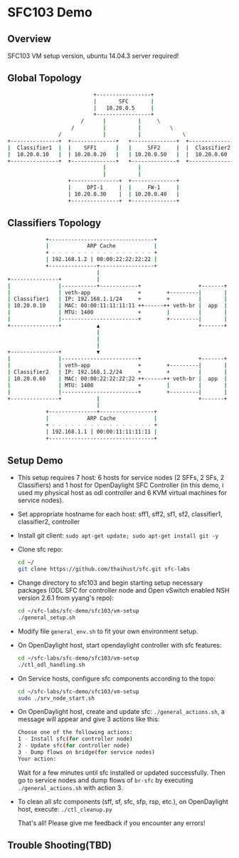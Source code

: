 SFC103 Demo
===========

Overview
--------

SFC103 VM setup version, ubuntu 14.04.3 server required! 

Global Topology
---------------
```sh
                           +-----------------+
                           |       SFC       |
                           |   10.20.0.5     |
                           +-----------------+
                       /      |          |     \
                    /         |          |         \
                /             |          |             \
+---------------+  +--------------+   +--------------+  +---------------+
|  Classifier1  |  |    SFF1      |   |     SFF2     |  |  Classifier2  |
|  10.20.0.10   |  | 10.20.0.20   |   | 10.20.0.50   |  |  10.20.0.60   |
+---------------+  +--------------+   +--------------+  +---------------+
                              |          |
                              |          |
                   +---------------+  +--------------+
                   |     DPI-1     |  |     FW-1     |
                   | 10.20.0.30    |  | 10.20.0.40   |
                   +---------------+  +--------------+
```

Classifiers Topology
--------------------
```sh
            +---------------------------------+
            |            ARP Cache            |
            + - - - - - - - - - - - - - - - - +
            | 192.168.1.2 | 00:00:22:22:22:22 |
            +---------------+-----------------+
                            |
+---------------+           |
|               |-----------+------------+                  +-------+
|               | veth-app               +        +---------|       |
| Classifier1   | IP: 192.168.1.1/24     +        +         |       |
| 10.20.0.10    | MAC: 00:00:11:11:11:11 ++------++ veth-br |  app  |
|               | MTU: 1400              +        |         |       |
|               |------------------------+        +---------|       |
+---------------+           ▲                               +-------+
                            |
                            |
                            |
+---------------+           ▼
|               |------------------------+                  +-------+
|               | veth-app               +        +---------|       |
| Classifier2   | IP: 192.168.1.2/24     +        +         |       |
| 10.20.0.60    | MAC: 00:00:22:22:22:22 ++------++ veth-br |  app  |
|               | MTU: 1400              +        |         |       |
|               |------------------------+        +---------|       |
+---------------+           |                               +-------+
                            |
            +---------------+-----------------+
            |            ARP Cache            |
            + - - - - - - - - - - - - - - - - +
            | 192.168.1.1 | 00:00:11:11:11:11 |
            +---------------------------------+
```
Setup Demo
----------
- This setup requires 7 host: 6 hosts for service nodes (2 SFFs, 2 SFs, 2 Classifiers) and 1 host for OpenDaylight SFC Controller (in this demo, i used my physical host as odl controller and 6 KVM virtual machines for service nodes).
- Set appropriate hostname for each host: sff1, sff2, sf1, sf2, classifier1, classifier2, controller
- Install git client: `sudo apt-get update; sudo apt-get install git -y`
- Clone sfc repo: 

  ```sh
  cd ~/
  git clone https://github.com/thaihust/sfc.git sfc-labs
  ```
  
- Change directory to sfc103 and begin starting setup necessary packages (ODL SFC for controller node and Open vSwitch enabled NSH version 2.6.1 from yyang's repo): 

  ```sh
  cd ~/sfc-labs/sfc-demo/sfc103/vm-setup
  ./general_setup.sh
  ```
  
- Modify file `general_env.sh` to fit your own environment setup.
- On OpenDaylight host, start opendaylight controller with sfc features:

  ```sh
  cd ~/sfc-labs/sfc-demo/sfc103/vm-setup
  ./ctl_odl_handling.sh
  ```
  
- On Service hosts, configure sfc components according to the topo:

  ```sh
  cd ~/sfc-labs/sfc-demo/sfc103/vm-setup
  sudo ./srv_node_start.sh 
  ```
  
- On OpenDaylight host, create and update sfc: `./general_actions.sh`, a message will appear and give 3 actions like this:

  ```sh
  Choose one of the following actions:
  1 - Install sfc(for controller node)
  2 - Update sfc(for controller node)
  3 - Dump flows on bridge(for service nodes)
  Your action:
  ```
  
  Wait for a few minutes until sfc installed or updated successfully. Then go to service nodes and dump flows of `br-sfc` by executing `./general_actions.sh` with action 3.

- To clean all sfc components (sff, sf, sfc, sfp, rsp, etc.), on OpenDaylight host, execute: `./ctl_cleanup.py`

  That's all! Please give me feedback if you encounter any errors!

Trouble Shooting(TBD)
--------------------
